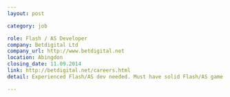```yaml
---
layout: post

category: job

role: Flash / AS Developer
company: Betdigital Ltd
company_url: http://www.betdigital.net
location: Abingdon
closing_date: 11.09.2014
link: http://betdigital.net/careers.html
detail: Experienced Flash/AS dev needed. Must have solid Flash/AS game dev experience, client to server comms using XML, and be able to write efficient, well structured & documented code. Experience with casino slot games a distinct advantage

---
```

